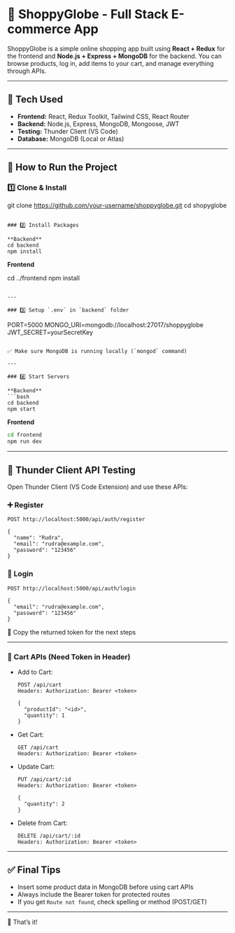 # 🛒 ShoppyGlobe - Full Stack E-commerce App

ShoppyGlobe is a simple online shopping app built using **React + Redux** for the frontend and **Node.js + Express + MongoDB** for the backend. You can browse products, log in, add items to your cart, and manage everything through APIs.

---

## 🧰 Tech Used

- **Frontend:** React, Redux Toolkit, Tailwind CSS, React Router
- **Backend:** Node.js, Express, MongoDB, Mongoose, JWT
- **Testing:** Thunder Client (VS Code)
- **Database:** MongoDB (Local or Atlas)

---

## 🚀 How to Run the Project

### 1️⃣ Clone & Install

git clone https://github.com/your-username/shoppyglobe.git
cd shopyglobe
```

### 2️⃣ Install Packages

**Backend**
cd backend
npm install
```

**Frontend**

cd ../frontend
npm install
```

---

### 3️⃣ Setup `.env` in `backend` folder

```
PORT=5000
MONGO_URI=mongodb://localhost:27017/shoppyglobe
JWT_SECRET=yourSecretKey
```

✅ Make sure MongoDB is running locally (`mongod` command)

---

### 4️⃣ Start Servers

**Backend**
```bash
cd backend
npm start
```

**Frontend**
```bash
cd frontend
npm run dev
```

---

## 🧪 Thunder Client API Testing

Open Thunder Client (VS Code Extension) and use these APIs:

### ➕ Register

```
POST http://localhost:5000/api/auth/register

{
  "name": "Rudra",
  "email": "rudra@example.com",
  "password": "123456"
}
```

### 🔐 Login

```
POST http://localhost:5000/api/auth/login

{
  "email": "rudra@example.com",
  "password": "123456"
}
```

📌 Copy the returned token for the next steps

---

### 🛒 Cart APIs (Need Token in Header)

- Add to Cart:
  ```
  POST /api/cart
  Headers: Authorization: Bearer <token>
  
  {
    "productId": "<id>",
    "quantity": 1
  }
  ```

- Get Cart:
  ```
  GET /api/cart
  Headers: Authorization: Bearer <token>
  ```

- Update Cart:
  ```
  PUT /api/cart/:id
  Headers: Authorization: Bearer <token>

  {
    "quantity": 2
  }
  ```

- Delete from Cart:
  ```
  DELETE /api/cart/:id
  Headers: Authorization: Bearer <token>
  ```

---

## ✅ Final Tips

- Insert some product data in MongoDB before using cart APIs
- Always include the Bearer token for protected routes
- If you get `Route not found`, check spelling or method (POST/GET)

---

🎉 That’s it!
